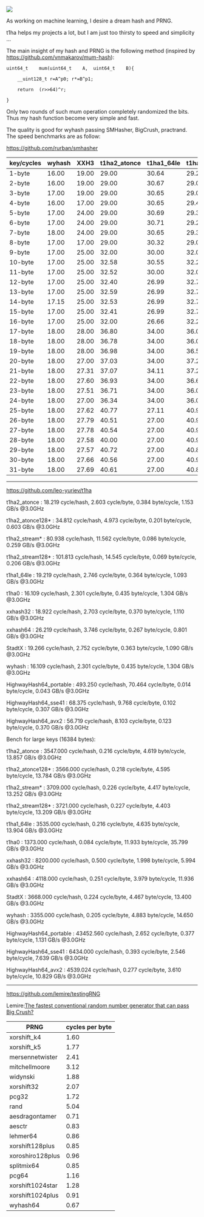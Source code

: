 ![](https://github.com/wangyi-fudan/wyhash/blob/master/logo.PNG)

As working on machine learning, I desire a dream hash and PRNG. 

t1ha helps my projects a lot, but I am just too thirsty to speed and simplicity ...

The main insight of my hash and PRNG is the following method (inspired by https://github.com/vnmakarov/mum-hash):

	uint64_t	mum(uint64_t	A,	uint64_t	B){

		__uint128_t	r=A^p0;	r*=B^p1;
	
		return	(r>>64)^r;
	
	}

Only two rounds of such mum operation completely randomized the bits. Thus my hash function become very simple and fast.

The quality is good for wyhash passing SMHasher, BigCrush, practrand. The speed benchmarks are as follow:

https://github.com/rurban/smhasher

| key/cycles | wyhash | XXH3 | t1ha2_atonce | t1ha1_64le | t1ha0_aes_noavx | speedup |
| ---- | ---- | ---- | ---- | ---- | ---- | ---- |
| 1-byte | 16.00 | 19.00 | 29.00 | 30.64 | 29.28 | 18.75% |
| 2-byte | 16.00 | 19.00 | 29.00 | 30.67 | 29.00 | 18.75% |
| 3-byte | 17.00 | 19.00 | 29.00 | 30.65 | 29.00 | 11.76% |
| 4-byte | 16.00 | 17.00 | 29.00 | 30.65 | 29.41 | 6.25% |
| 5-byte | 17.00 | 24.00 | 29.00 | 30.69 | 29.33 | 41.18% |
| 6-byte | 17.00 | 24.00 | 29.00 | 30.71 | 29.28 | 41.18% |
| 7-byte | 18.00 | 24.00 | 29.00 | 30.65 | 29.33 | 33.33% |
| 8-byte | 17.00 | 17.00 | 29.00 | 30.32 | 29.00 | 0.00% |
| 9-byte | 17.00 | 25.00 | 32.00 | 30.00 | 32.00 | 47.06% |
| 10-byte | 17.00 | 25.00 | 32.58 | 30.55 | 32.26 | 47.06% |
| 11-byte | 17.00 | 25.00 | 32.52 | 30.00 | 32.00 | 47.06% |
| 12-byte | 17.00 | 25.00 | 32.40 | 26.99 | 32.70 | 47.06% |
| 13-byte | 17.00 | 25.00 | 32.59 | 26.99 | 32.79 | 47.06% |
| 14-byte | 17.15 | 25.00 | 32.53 | 26.99 | 32.70 | 45.77% |
| 15-byte | 17.00 | 25.00 | 32.41 | 26.99 | 32.73 | 47.06% |
| 16-byte | 17.00 | 25.00 | 32.00 | 26.66 | 32.27 | 47.06% |
| 17-byte | 18.00 | 28.00 | 36.80 | 34.00 | 36.00 | 55.56% |
| 18-byte | 18.00 | 28.00 | 36.78 | 34.00 | 36.00 | 55.56% |
| 19-byte | 18.00 | 28.00 | 36.98 | 34.00 | 36.58 | 55.56% |
| 20-byte | 18.00 | 27.00 | 37.03 | 34.00 | 37.25 | 50.00% |
| 21-byte | 18.00 | 27.31 | 37.07 | 34.11 | 37.21 | 51.72% |
| 22-byte | 18.00 | 27.60 | 36.93 | 34.00 | 36.63 | 53.33% |
| 23-byte | 18.00 | 27.51 | 36.71 | 34.00 | 36.00 | 52.83% |
| 24-byte | 18.00 | 27.00 | 36.34 | 34.00 | 36.00 | 50.00% |
| 25-byte | 18.00 | 27.62 | 40.77 | 27.11 | 40.97 | 50.61% |
| 26-byte | 18.00 | 27.79 | 40.51 | 27.00 | 40.97 | 50.00% |
| 27-byte | 18.00 | 27.78 | 40.54 | 27.00 | 40.99 | 50.00% |
| 28-byte | 18.00 | 27.58 | 40.00 | 27.00 | 40.98 | 50.00% |
| 29-byte | 18.00 | 27.57 | 40.72 | 27.00 | 40.87 | 50.00% |
| 30-byte | 18.00 | 27.66 | 40.56 | 27.00 | 40.96 | 50.00% |
| 31-byte | 18.00 | 27.69 | 40.61 | 27.00 | 40.87 | 50.00% |


----------------------------------------
https://github.com/leo-yuriev/t1ha

t1ha2_atonce            :     18.219 cycle/hash,  2.603 cycle/byte,  0.384 byte/cycle,  1.153 GB/s @3.0GHz 

t1ha2_atonce128*        :     34.812 cycle/hash,  4.973 cycle/byte,  0.201 byte/cycle,  0.603 GB/s @3.0GHz 

t1ha2_stream*           :     80.938 cycle/hash, 11.562 cycle/byte,  0.086 byte/cycle,  0.259 GB/s @3.0GHz 

t1ha2_stream128*        :    101.813 cycle/hash, 14.545 cycle/byte,  0.069 byte/cycle,  0.206 GB/s @3.0GHz 

t1ha1_64le              :     19.219 cycle/hash,  2.746 cycle/byte,  0.364 byte/cycle,  1.093 GB/s @3.0GHz 

t1ha0                   :     16.109 cycle/hash,  2.301 cycle/byte,  0.435 byte/cycle,  1.304 GB/s @3.0GHz 

xxhash32                :     18.922 cycle/hash,  2.703 cycle/byte,  0.370 byte/cycle,  1.110 GB/s @3.0GHz 

xxhash64                :     26.219 cycle/hash,  3.746 cycle/byte,  0.267 byte/cycle,  0.801 GB/s @3.0GHz 

StadtX                  :     19.266 cycle/hash,  2.752 cycle/byte,  0.363 byte/cycle,  1.090 GB/s @3.0GHz 

wyhash                  :     16.109 cycle/hash,  2.301 cycle/byte,  0.435 byte/cycle,  1.304 GB/s @3.0GHz 

HighwayHash64_portable  :    493.250 cycle/hash, 70.464 cycle/byte,  0.014 byte/cycle,  0.043 GB/s @3.0GHz 

HighwayHash64_sse41     :     68.375 cycle/hash,  9.768 cycle/byte,  0.102 byte/cycle,  0.307 GB/s @3.0GHz 

HighwayHash64_avx2      :     56.719 cycle/hash,  8.103 cycle/byte,  0.123 byte/cycle,  0.370 GB/s @3.0GHz 



Bench for large keys (16384 bytes):

t1ha2_atonce            :   3547.000 cycle/hash,  0.216 cycle/byte,  4.619 byte/cycle, 13.857 GB/s @3.0GHz 

t1ha2_atonce128*        :   3566.000 cycle/hash,  0.218 cycle/byte,  4.595 byte/cycle, 13.784 GB/s @3.0GHz 

t1ha2_stream*           :   3709.000 cycle/hash,  0.226 cycle/byte,  4.417 byte/cycle, 13.252 GB/s @3.0GHz 

t1ha2_stream128*        :   3721.000 cycle/hash,  0.227 cycle/byte,  4.403 byte/cycle, 13.209 GB/s @3.0GHz 

t1ha1_64le              :   3535.000 cycle/hash,  0.216 cycle/byte,  4.635 byte/cycle, 13.904 GB/s @3.0GHz 

t1ha0                   :   1373.000 cycle/hash,  0.084 cycle/byte, 11.933 byte/cycle, 35.799 GB/s @3.0GHz 

xxhash32                :   8200.000 cycle/hash,  0.500 cycle/byte,  1.998 byte/cycle,  5.994 GB/s @3.0GHz 

xxhash64                :   4118.000 cycle/hash,  0.251 cycle/byte,  3.979 byte/cycle, 11.936 GB/s @3.0GHz 

StadtX                  :   3668.000 cycle/hash,  0.224 cycle/byte,  4.467 byte/cycle, 13.400 GB/s @3.0GHz 

wyhash                  :   3355.000 cycle/hash,  0.205 cycle/byte,  4.883 byte/cycle, 14.650 GB/s @3.0GHz 

HighwayHash64_portable  :  43452.560 cycle/hash,  2.652 cycle/byte,  0.377 byte/cycle,  1.131 GB/s @3.0GHz 

HighwayHash64_sse41     :   6434.000 cycle/hash,  0.393 cycle/byte,  2.546 byte/cycle,  7.639 GB/s @3.0GHz 

HighwayHash64_avx2      :   4539.024 cycle/hash,  0.277 cycle/byte,  3.610 byte/cycle, 10.829 GB/s @3.0GHz 

----------------------------------------

https://github.com/lemire/testingRNG

Lemire:[The fastest conventional random number generator that can pass Big Crush?](https://lemire.me/blog/2019/03/19/the-fastest-conventional-random-number-generator-that-can-pass-big-crush/)

| PRNG |  cycles per byte |
| ---- | ---- |
| xorshift_k4 | 1.60 |
| xorshift_k5 | 1.77 |
| mersennetwister | 2.41 |
| mitchellmoore | 3.12 |
| widynski | 1.88 |
| xorshift32 | 2.07 |
| pcg32 | 1.72 |
| rand | 5.04 |
| aesdragontamer | 0.71 |
| aesctr | 0.83 |
| lehmer64 | 0.86 |
| xorshift128plus | 0.85 |
| xoroshiro128plus | 0.96 |
| splitmix64 | 0.85 |
| pcg64 | 1.16 |
| xorshift1024star | 1.28 |
| xorshift1024plus | 0.91 |
| wyhash64 | 0.67 |


